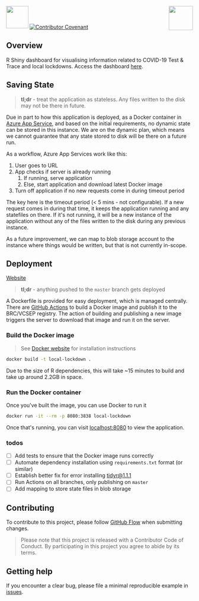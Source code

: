 <img src='figures/title.png' align="left" height ="60"/><img src='figures/brc-logo.png' align="right" height ="65"/>

<br/><br/>

[![Contributor Covenant](https://img.shields.io/badge/Contributor%20Covenant-v2.0%20adopted-ff69b4.svg)](code_of_conduct.md)

## Overview
R Shiny dashboard for visualising information related to COVID-19 Test &amp; Trace and local lockdowns. Access the dashboard [here](https://vcsep-local-lockdown-app.azurewebsites.net).

## Saving State

> **tl;dr** - treat the application as stateless. Any files written to the disk may not be there in future.

Due in part to how this application is deployed, as a Docker container in [Azure App Service](https://azure.microsoft.com/en-gb/services/app-service/),
and based on the initial requirements, no dynamic state can be stored in this instance. We are on the dynamic plan, which
means we cannot guarantee that any state stored to disk will be there on a future run.

As a workflow, Azure App Services work like this:

1. User goes to URL
2. App checks if server is already running
    1. If running, serve application
    2. Else, start application and download latest Docker image
3. Turn off application if no new requests come in during timeout period

The key here is the timeout period (< 5 mins - not configurable). If a new request comes in during that time, it keeps
the application running and any statefiles on there. If it's not running, it will be a new instance of the application
without any of the files written to the disk during any previous instance.

As a future improvement, we can map to blob storage account to the instance where things would be written, but that is
not currently in-scope.

## Deployment

[Website](https://vcsep-local-lockdown-app.azurewebsites.net)

> **tl;dr** - anything pushed to the `master` branch gets deployed

A Dockerfile is provided for easy deployment, which is managed centrally. There are [GitHub Actions](https://github.com/features/actions)
to build a Docker image and publish it to the BRC/VCSEP registry. The action of building and publishing a new image
triggers the server to download that image and run it on the server.

### Build the Docker image

> See [Docker website](https://docs.docker.com/engine/install/) for installation instructions

```bash
docker build -t local-lockdown .
```

Due to the size of R dependencies, this will take ~15 minutes to build and take up around 2.2GB in space.

### Run the Docker container

Once you've built the image, you can use Docker to run it

```bash
docker run -it --rm -p 8080:3838 local-lockdown
```

Once that's running, you can visit [localhost:8080](http://localhost:8080) to
view the application.

### todos

- [ ] Add tests to ensure that the Docker image runs correctly
- [ ] Automate dependency installation using `requirements.txt` format (or similar)
- [ ] Establish better fix for error installing [tidyr@1.1.1](https://stackoverflow.com/questions/63348135/error-installing-tidyr-on-ubuntu-18-04-r-4-0-2)
- [ ] Run Actions on all branches, only publishing on `master`
- [ ] Add mapping to store state files in blob storage

## Contributing
To contribute to this project, please follow [GitHub Flow](https://guides.github.com/introduction/flow/) when submitting changes.

> Please note that this project is released with a Contributor Code of Conduct. By participating in this project you agree to abide by its terms.

## Getting help
If you encounter a clear bug, please file a minimal reproducible example in [issues](https://github.com/britishredcrosssociety/local-lockdown/issues).

